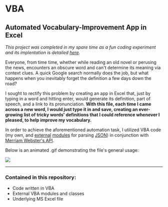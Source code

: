 # VBA

## Automated Vocabulary-Improvement App in Excel

*This project was completed in my spare time as a fun coding experiment and its implentation is detailed <a href = "https://joeknittel.github.io/2021/01/19/Extending-the-Functionality-of-Excel.html">here</a>.*

Everyone, from time time, whether while reading an old novel or perusing the news, encounters an obscure word and can't determine its meaning via context clues. A quick Google search normally does the job, but what happens when you inevitably forget the definition a few days down the road?

I sought to rectify this problem by creating an app in Excel that, just by typing in a word and hitting enter, would generate its definition, part of speech, and a link to its pronunciation. **With this file, each time I came across a new word, I would just type it in and save, creating an ever-growing list of tricky words' definitions that I could reference whenever I pleased, to help improve my vocabulary.**

In order to achieve the aforementioned automation task, I utilized VBA code (my own, and [external](https://github.com/VBA-tools/VBA-JSON) [modules](https://github.com/timhall/VBA-Dictionary) for parsing [JSON](https://www.json.org/json-en.html)) in conjunction with [Merriam Webster's API](https://dictionaryapi.com/products/api-collegiate-dictionary).

Below is an animated .gif demonstrating the file's general usage:

![](https://raw.githubusercontent.com/JosephKnittel/VBA/main/Images/vocab_demo.gif)

<hr>

### Contained in this repository: 

- Code written in VBA
- External VBA modules and classes 
- Underlying MS Excel file 

